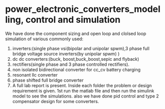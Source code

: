 # power_electronic_converters_modelling, control and simulation
We have done the component sizing and  open loop and clolsed loop simulation of various commonly used:
1) inverters:(single phase vsi(bipolar and unipolar spwm),3 phase full bridge voltage source inverters(by unipolar spwm) )
2)  dc dc converters:(buck, boost,buck_boost,sepic and flyback) 
3) rectifiers(single phase and 3 phase controlled rectifiers).
4) non isolated bidirectional converter for cc_cv battery charging
5) resonant llc converter
6) phase shifted full bridge converter
7) A full lab report is present. Inside each folder the problem or design requirement is given.
1st run the matlab file and then run the simulink model to see the simulations. 
also we have done pid control and type 2 compensator design for some converters.
